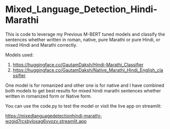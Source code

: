 # Mixed_Language_Detection_Hindi-Marathi

This is code to leverage my Previous M-BERT tuned models and classify the sentences whether written in roman, native, pure Marathi or pure Hindi, or mixed Hindi and Marathi correctly.

Models used:
1) https://huggingface.co/GautamDaksh/Hindi-Marathi_Classifier
2) https://huggingface.co/GautamDaksh/Native_Marathi_Hindi_English_classifier

One model is for romanized and other one is for native and I have combined both models to get best results for mixed hindi marathi sentences whether written in romanized form or Native form.

You can use the code.py to test the model or visit the live app on streamlit:

https://mixedlanguagedetectionhindi-marathi-wzgid7rcsbyloxag6vvozv.streamlit.app
